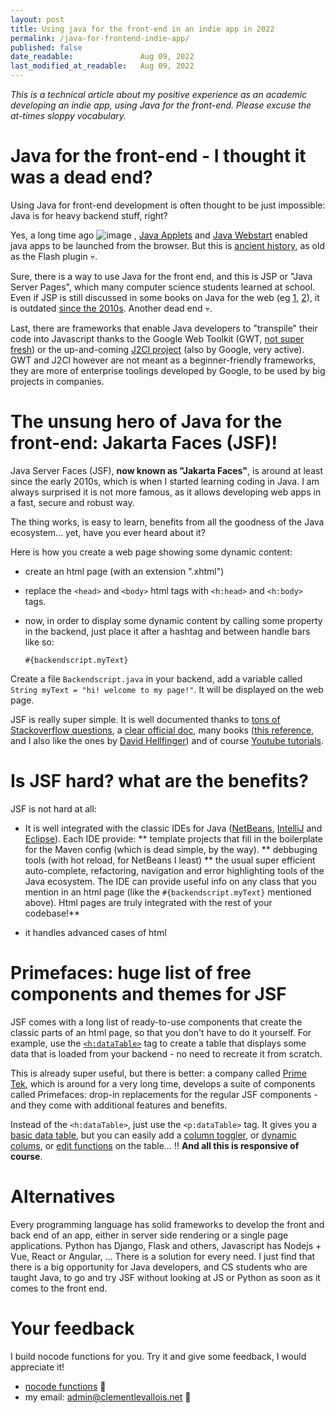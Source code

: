 ```yaml
---
layout: post
title: Using java for the front-end in an indie app in 2022
permalink: /java-for-frontend-indie-app/
published: false
date_readable:               Aug 09, 2022
last_modified_at_readable:   Aug 09, 2022
---
```


*This is a technical article about my positive experience as an academic developing an indie app, using Java for the front-end.
Please excuse the at-times sloppy vocabulary.*

# Java for the front-end - I thought it was a dead end?

Using Java for front-end development is often thought to be just impossible: Java is for heavy backend stuff, right?

Yes, a long time ago ![image](https://user-images.githubusercontent.com/1244100/184530869-08f582b4-afe2-4740-9a29-949e4ffa5a76.png)
, [Java Applets](https://en.wikipedia.org/wiki/Java_applet) and [Java Webstart](https://en.wikipedia.org/wiki/Java_Web_Start) enabled java apps to be launched from the browser. But this is [ancient history](https://www.slideshare.net/HendrikEbbers/java-webstart-is-dead-what-should-we-do-now), as old as the Flash plugin 💀.

Sure, there is a way to use Java for the front end, and this is JSP or "Java Server Pages", which many computer science students learned at school.
Even if JSP is still discussed in some books on Java for the web (eg [1](https://www.amazon.com/Java-Jakarta-Recipes-Problem-Solution-Enterprise-ebook/dp/B0B6Z9JTNH), [2](https://www.amazon.com/Beginning-Jakarta-Web-Development-Applications/dp/1484258657)), it is outdated [since the 2010s](https://odoepner.wordpress.com/2015/03/11/is-jsp-an-unsupported-deprecated-part-of-jee/). Another dead end 💀.

Last, there are frameworks that enable Java developers to "transpile" their code into Javascript thanks to the Google Web Toolkit (GWT, [not super fresh](https://groups.google.com/g/google-web-toolkit/c/FeEI0Rl7cyw/m/OU0HHvxtBQAJ?pli=1)) or the up-and-coming [J2Cl project](https://github.com/google/j2cl) (also by Google, very active).
GWT and J2Cl however are not meant as a beginner-friendly frameworks, they are more of enterprise toolings developed by Google, to be used by big projects in companies.

# The unsung hero of Java for the front-end: Jakarta Faces (JSF)!

Java Server Faces (JSF), **now known as "Jakarta Faces"**, is around at least since the early 2010s, which is when I started learning coding in Java. I am always surprised it is not more famous, as it allows developing web apps in a fast, secure and robust way.

The thing works, is easy to learn, benefits from all the goodness of the Java ecosystem... yet, have you ever heard about it?

Here is how you create a web page showing some dynamic content:

- create an html page (with an extension ".xhtml")
- replace the `<head>` and `<body>` html tags with `<h:head>` and `<h:body>` tags.
- now, in order to display some dynamic content by calling some property in the backend, just place it after a hashtag and between handle bars like so:

  `#{backendscript.myText}`
  
Create a file `Backendscript.java` in your backend, add a variable called `String myText = "hi! welcome to my page!"`. It will be displayed on the web page.

JSF is really super simple. It is well documented thanks to [tons of Stackoverflow questions](https://stackoverflow.com/questions/tagged/jsf), a [clear official doc](https://eclipse-ee4j.github.io/jakartaee-tutorial/), many books ([this reference](https://link.springer.com/book/10.1007/978-1-4842-7310-4), and I also like the ones by [David Hellfinger](https://www.amazon.fr/Java-Application-Development-Enterprise-applications-ebook/dp/B072MFGRVF)) and of course [Youtube tutorials](https://www.youtube.com/watch?v=-Jbuy8aaLVA).

# Is JSF hard? what are the benefits?

JSF is not hard at all:

* It is well integrated with the classic IDEs for Java ([NetBeans](https://netbeans.apache.org/), [IntelliJ](https://www.jetbrains.com/idea/) and [Eclipse](https://www.eclipse.org/ide/)). Each IDE provide:
** template projects that fill in the boilerplate for the Maven config (which is dead simple, by the way).
** debbuging tools (with hot reload, for NetBeans I least)
** the usual super efficient auto-complete, refactoring, navigation and error highlighting tools of the Java ecosystem. The IDE can provide useful info on any class that you mention in an html page (like the `#{backendscript.myText}` mentioned above). Html pages are truly integrated with the rest of your codebase!**

* it handles advanced cases of html 



# Primefaces: huge list of free components and themes for JSF

JSF comes with a long list of ready-to-use components that create the classic parts of an html page, so that you don't have to do it yourself.
For example, use the [`<h:dataTable>`](https://www.javatpoint.com/jsf-datatable) tag to create a table that displays some data that is loaded from your backend - no need to recreate it from scratch.

This is already super useful, but there is better: a company called [Prime Tek](https://www.primefaces.org/), which is around for a very long time, develops a suite of components called Primefaces: drop-in replacements for the regular JSF components - and they come with additional features and benefits.

Instead of the `<h:dataTable>`, just use the `<p:dataTable>` tag. It gives you a [basic data table](https://www.primefaces.org/showcase/ui/data/datatable/basic.xhtml), but you can easily add a [column toggler](https://www.primefaces.org/showcase/ui/data/datatable/columnToggler.xhtml), or [dynamic colums](https://www.primefaces.org/showcase/ui/data/datatable/columns.xhtml), or [edit functions](https://www.primefaces.org/showcase/ui/data/datatable/edit.xhtml) on the table... !! **And all this is responsive of course**.

# Alternatives

Every programming language has solid frameworks to develop the front and back end of an app, either in server side rendering or a single page applications. Python has Django, Flask and others, Javascript has Nodejs + Vue, React or Angular, ... There is a solution for every need. I just find that there is a big opportunity for Java developers, and CS students who are taught Java, to go and try JSF without looking at JS or Python as soon as it comes to the front end.






# Your feedback
I build nocode functions for you. Try it and give some feedback, I would appreciate it!

* [nocode functions](https://nocodefunctions.com) 🔎
* my email: [admin@clementlevallois.net](mailto:admin@clementlevallois.net) 📧
